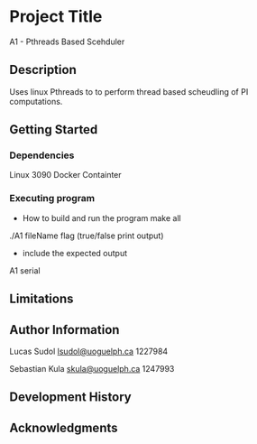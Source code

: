 # Project Title

A1 - Pthreads Based Scehduler

## Description
Uses linux Pthreads to to perform thread based scheudling of PI computations.

## Getting Started

### Dependencies

Linux 3090 Docker Containter

### Executing program

* How to build and run the program
make all

./A1 fileName flag (true/false print output)

* include the expected output

A1
serial


## Limitations

## Author Information
Lucas Sudol
lsudol@uoguelph.ca
1227984

Sebastian Kula
skula@uoguelph.ca
1247993

## Development History

## Acknowledgments


